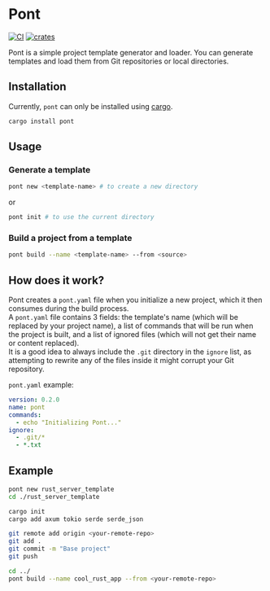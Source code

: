 # Pont

[![CI](https://github.com/soupdevsolutions/pont/actions/workflows/ci.yml/badge.svg)](https://github.com/soupdevsolutions/pont/actions/workflows/ci.yml)
[![crates](https://img.shields.io/crates/v/pont)](https://crates.io/crates/pont)

Pont is a simple project template generator and loader. You can generate templates and load them from Git repositories or local directories.

## Installation
Currently, `pont` can only be installed using [cargo](https://doc.rust-lang.org/cargo/getting-started/installation.html).


```bash
cargo install pont
```

## Usage

### Generate a template

```bash
pont new <template-name> # to create a new directory
```
or

```bash
pont init # to use the current directory
```

### Build a project from a template

```bash
pont build --name <template-name> --from <source>
```

## How does it work?

Pont creates a `pont.yaml` file when you initialize a new project, which it then consumes during the build process.  
A `pont.yaml` file contains 3 fields: the template's name (which will be replaced by your project name), a list of commands that will be run when the project is built, and a list of ignored files (which will not get their name or content replaced).  
It is a good idea to always include the `.git` directory in the `ignore` list, as attempting to rewrite any of the files inside it might corrupt your Git repository.  

`pont.yaml` example:

```yaml
version: 0.2.0
name: pont 
commands:
  - echo "Initializing Pont..."
ignore:
  - .git/*
  - *.txt
```


## Example

```bash
pont new rust_server_template
cd ./rust_server_template

cargo init
cargo add axum tokio serde serde_json

git remote add origin <your-remote-repo>
git add .
git commit -m "Base project"
git push

cd ../
pont build --name cool_rust_app --from <your-remote-repo>
```
